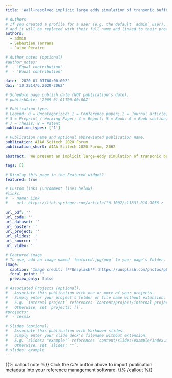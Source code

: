 ```yaml
---
title: 'Wall-resolved implicit large eddy simulation of transonic buffet over the OAT15A airfoil using a discontinuous Galerkin method'

# Authors
# If you created a profile for a user (e.g. the default `admin` user), write the username (folder name) here
# and it will be replaced with their full name and linked to their profile.
authors:  
  - admin
  - Sebastien Terrana
  - Jaime Peraire

# Author notes (optional)
#author_notes:
#  - 'Equal contribution'
#  - 'Equal contribution'

date: '2020-01-01T00:00:00Z'
doi: '10.2514/6.2020-2062'

# Schedule page publish date (NOT publication's date).
# publishDate: '2009-01-01T00:00:00Z'

# Publication type.
# Legend: 0 = Uncategorized; 1 = Conference paper; 2 = Journal article;
# 3 = Preprint / Working Paper; 4 = Report; 5 = Book; 6 = Book section;
# 7 = Thesis; 8 = Patent
publication_types: ['1']

# Publication name and optional abbreviated publication name.
publication: AIAA Scitech 2020 Forum
publication_short: AIAA Scitech 2020 Forum, 2062

abstract:  We present an implicit large-eddy simulation of transonic buffet over the OAT15A supercritical airfoil at Mach number 0.73, angle of attack 3.5 degrees, and Reynolds number millions. The simulation is performed using a matrix-free discontinuous Galerkin (DG) method and a diagonally implicit Runge?Kutta scheme on graphics processor units. We propose a Jacobian-free Newton?Krylov method to solve nonlinear systems arising from the discretization of the Navier?Stokes equations. The method successfully predicts the buffet onset, the buffet frequency, and turbulence statistics owing to the high-order DG discretization and an efficient mesh refinement for the laminar and turbulent boundary layers. A number of physical phenomena present in the experiment are captured in our simulation, including periodical low-frequency oscillations of shock wave in the streamwise direction, strong shear layer detached from the shock wave due to shock-wave/boundary-layer interaction and small-scale structures broken down by the shear-layer instability in the transition region, and shock-induced flow separation. The pressure coefficient, the root mean square of the fluctuating pressure, and the streamwise range of the shock wave oscillation agree well with the experimental data. The results suggest that the proposed method can accurately predict the onset of turbulence and buffet phenomena at high Reynolds numbers without a subgrid scale model or a wall model. 

tags: []

# Display this page in the Featured widget?
featured: true

# Custom links (uncomment lines below)
#links:
#  - name: Link
#    url: https://link.springer.com/article/10.1007/s11831-010-9056-z

url_pdf: ''
url_code: ''
url_dataset: ''
url_poster: ''
url_project: ''
url_slides: ''
url_source: ''
url_video: ''

# Featured image
# To use, add an image named `featured.jpg/png` to your page's folder.
image:
  caption: 'Image credit: [**Unsplash**](https://unsplash.com/photos/pLCdAaMFLTE)'
  focal_point: ''
  preview_only: false

# Associated Projects (optional).
#   Associate this publication with one or more of your projects.
#   Simply enter your project's folder or file name without extension.
#   E.g. `internal-project` references `content/project/internal-project/index.md`.
#   Otherwise, set `projects: []`.
#projects:
#  - cesmix

# Slides (optional).
#   Associate this publication with Markdown slides.
#   Simply enter your slide deck's filename without extension.
#   E.g. `slides: "example"` references `content/slides/example/index.md`.
#   Otherwise, set `slides: ""`.
# slides: example
---
```


{{% callout note %}}
Click the _Cite_ button above to import publication metadata into your reference management software.
{{% /callout %}}
